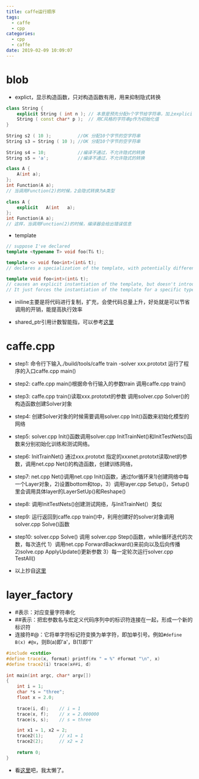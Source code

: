 ```yaml
---
title: caffe运行顺序
tags:
  - caffe
  - cpp
categories: 
  - cpp
  - caffe
date: 2019-02-09 10:09:07
---
```


# blob
- explict，显示构造函数，只对构造函数有用，用来抑制隐式转换

```cpp
class String {
    explicit String ( int n ); // 本意是预先分配n个字节给字符串，加上explicit，就抑制了String ( int n )的隐式转换，
    String ( const char* p );  // 用C风格的字符串p作为初始化值
}
 
String s2 ( 10 );          //OK 分配10个字节的空字符串
String s3 = String ( 10 ); //OK 分配10个字节的空字符串
 
String s4 = 10;            //编译不通过，不允许隐式的转换
String s5 = 'a';           //编译不通过，不允许隐式的转换

class A {
    A(int a);   
};   
int Function(A a);   
// 当调用Function(2)的时候，2会隐式转换为A类型
    
class A {   
    explicit   A(int   a);   
};   
int Function(A a);  
// 这样，当调用Function(2)的时候，编译器会给出错误信息
```

- template
```cpp
// suppose I've declared
template <typename T> void foo(T& t);

template <> void foo<int>(int& t); 
// declares a specialization of the template, with potentially different body.

template void foo<int>(int& t); 
// causes an explicit instantiation of the template, but doesn't introduce a specialization. 
// It just forces the instantiation of the template for a specific type.
```

- iniline主要是将代码进行复制，扩充，会使代码总量上升，好处就是可以节省调用的开销，能提高执行效率

- shared_ptr引用计数智能指，可以参考[这里](https://blog.csdn.net/Xiejingfa/article/details/50750037)

# caffe.cpp
- step1: 命令行下输入./build/tools/caffe train -solver xxx.prototxt 运行了程序的入口caffe.cpp main()

- step2: caffe.cpp main()根据命令行输入的参数train 调用caffe.cpp train()

- step3: caffe.cpp train()读取xxx.prototxt的参数 调用solver.cpp Solver()的构造函数创建Solver对象

- step4: 创建Solver对象的时候需要调用solver.cpp Init()函数来初始化模型的网络

- step5: solver.cpp Init()函数调用solver.cpp InitTrainNet()和InitTestNets()函数来分别初始化训练和测试网络。

- step6: InitTrainNet() 通过xxx.prototxt 指定的xxxnet.prototxt读取net的参数，调用net.cpp Net()的构造函数，创建训练网络，

- step7: net.cpp Net()调用net.cpp Init()函数，通过for循环来1)创建网络中每一个Layer对象，2)设置bottom和top，3）调用layer.cpp Setup()，Setup()里会调用具体layer的LayerSetUp()和Reshape()

- step8: 调用InitTestNets()创建测试网络，与InitTrainNet(）类似

- step9: 运行返回到caffe.cpp train()中，利用创建好的solver对象调用solver.cpp Solve()函数

- step10: solver.cpp Solve() 调用 solver.cpp Step()函数，while循环迭代的次数，每次迭代 1）调用net.cpp ForwardBackward()来前向以及后向传播 2)solve.cpp ApplyUpdate()更新参数 3）每一定轮次运行solver.cpp TestAll()

- 以上抄自[这里](https://blog.csdn.net/BVL10101111/article/details/74787586 )

# layer_factory

- #表示：对应变量字符串化  
- ##表示：把宏参数名与宏定义代码序列中的标识符连接在一起，形成一个新的标识符
- 连接符#@：它将单字符标记符变换为单字符，即加单引号。例如`#define B(x) #@x`，则B(a)即'a'，B(1)即'1'

```c++
#include <cstdio>  
#define trace(x, format) printf(#x " = %" #format "\n", x)  
#define trace2(i) trace(x##i, d) 
 
int main(int argc, char* argv[])
{
	int i = 1;
	char *s = "three";  
	float x = 2.0;
 
	trace(i, d);    // i = 1   
	trace(x, f);    // x = 2.000000
	trace(s, s);    // s = three      

	int x1 = 1, x2 = 2;  
	trace2(1);	    // x1 = 1
	trace2(2);		// x2 = 2		
 
	return 0;
}
```
- 看[这里](https://www.jianshu.com/p/191f6cb3c102)吧，我太懒了。